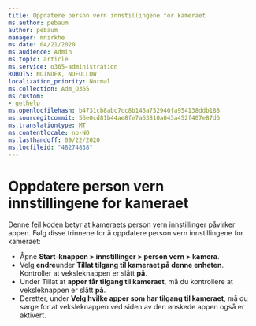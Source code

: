 ```yaml
---
title: Oppdatere person vern innstillingene for kameraet
ms.author: pebaum
author: pebaum
manager: mnirkhe
ms.date: 04/21/2020
ms.audience: Admin
ms.topic: article
ms.service: o365-administration
ROBOTS: NOINDEX, NOFOLLOW
localization_priority: Normal
ms.collection: Adm_O365
ms.custom:
- gethelp
ms.openlocfilehash: b4731cb8abc7cc8b146a752940fa954138ddb188
ms.sourcegitcommit: 56e0cd81b44ae8fe7a63810a043a452f407e87d6
ms.translationtype: MT
ms.contentlocale: nb-NO
ms.lasthandoff: 09/22/2020
ms.locfileid: "48274838"
---
```

# <a name="update-your-cameras-privacy-settings"></a>Oppdatere person vern innstillingene for kameraet

Denne feil koden betyr at kameraets person vern innstillinger påvirker appen. Følg disse trinnene for å oppdatere person vern innstillingene for kameraet:

- Åpne **Start-knappen > innstillinger > person vern > kamera**.
- Velg **endre**under **Tillat tilgang til kameraet på denne enheten**. Kontroller at veksleknappen er slått **på**.
- Under Tillat at **apper får tilgang til kameraet**, må du kontrollere at veksleknappen er slått **på**.
- Deretter, under **Velg hvilke apper som har tilgang til kameraet**, må du sørge for at veksleknappen ved siden av den ønskede appen også er aktivert.
